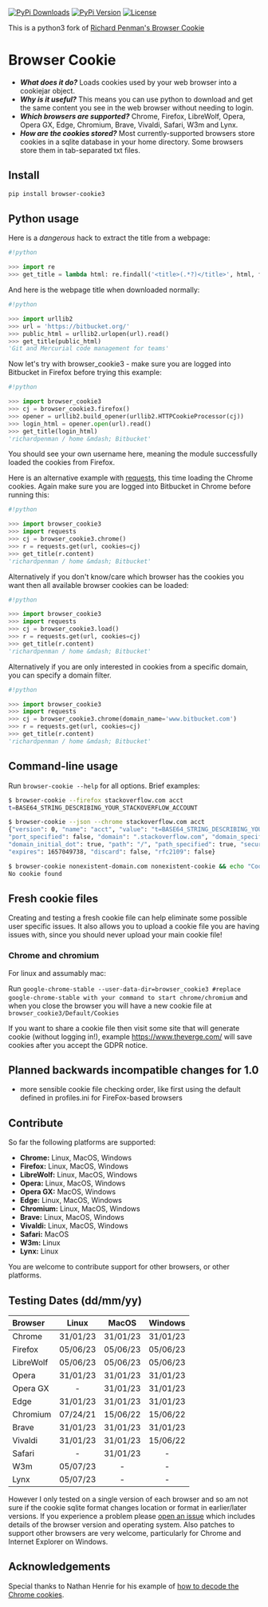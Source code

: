 [![PyPi Downloads][PyPi-downloads]][PyPi-url]
[![PyPi Version][PyPi-version]][PyPi-url]
[![License][License-shield]][License-url]

This is a python3 fork of [Richard Penman's Browser Cookie](https://github.com/richardpenman/browsercookie)

# Browser Cookie

* ***What does it do?*** Loads cookies used by your web browser into a cookiejar object.
* ***Why is it useful?*** This means you can use python to download and get the same content you see in the web browser without needing to login.
* ***Which browsers are supported?*** Chrome, Firefox, LibreWolf, Opera, Opera GX, Edge, Chromium, Brave, Vivaldi, Safari, W3m and Lynx.
* ***How are the cookies stored?*** Most currently-supported browsers store cookies in a sqlite database in your home directory. Some browsers store them in tab-separated txt files.

## Install
```bash
pip install browser-cookie3
```

## Python usage

Here is a *dangerous* hack to extract the title from a webpage:
```python
#!python

>>> import re
>>> get_title = lambda html: re.findall('<title>(.*?)</title>', html, flags=re.DOTALL)[0].strip()
```

And here is the webpage title when downloaded normally:
```python
#!python

>>> import urllib2
>>> url = 'https://bitbucket.org/'
>>> public_html = urllib2.urlopen(url).read()
>>> get_title(public_html)
'Git and Mercurial code management for teams'
```

Now let's try with browser_cookie3 - make sure you are logged into Bitbucket in Firefox before trying this example:
```python
#!python

>>> import browser_cookie3
>>> cj = browser_cookie3.firefox()
>>> opener = urllib2.build_opener(urllib2.HTTPCookieProcessor(cj))
>>> login_html = opener.open(url).read()
>>> get_title(login_html)
'richardpenman / home &mdash; Bitbucket'
```

You should see your own username here, meaning the module successfully loaded the cookies from Firefox.

Here is an alternative example with [requests](http://docs.python-requests.org/en/latest/), this time loading the Chrome cookies. Again make sure you are logged into Bitbucket in Chrome before running this:
```python
#!python

>>> import browser_cookie3
>>> import requests
>>> cj = browser_cookie3.chrome()
>>> r = requests.get(url, cookies=cj)
>>> get_title(r.content)
'richardpenman / home &mdash; Bitbucket'
```

Alternatively if you don't know/care which browser has the cookies you want then all available browser cookies can be loaded:
```python
#!python

>>> import browser_cookie3
>>> import requests
>>> cj = browser_cookie3.load()
>>> r = requests.get(url, cookies=cj)
>>> get_title(r.content)
'richardpenman / home &mdash; Bitbucket'
```

Alternatively if you are only interested in cookies from a specific domain, you can specify a domain filter.
```python
#!python

>>> import browser_cookie3
>>> import requests
>>> cj = browser_cookie3.chrome(domain_name='www.bitbucket.com')
>>> r = requests.get(url, cookies=cj)
>>> get_title(r.content)
'richardpenman / home &mdash; Bitbucket'
```

## Command-line usage

Run `browser-cookie --help` for all options. Brief examples:

```sh
$ browser-cookie --firefox stackoverflow.com acct
t=BASE64_STRING_DESCRIBING_YOUR_STACKOVERFLOW_ACCOUNT

$ browser-cookie --json --chrome stackoverflow.com acct
{"version": 0, "name": "acct", "value": "t=BASE64_STRING_DESCRIBING_YOUR_STACKOVERFLOW_ACCOUNT",
"port_specified": false, "domain": ".stackoverflow.com", "domain_specified": true,
"domain_initial_dot": true, "path": "/", "path_specified": true, "secure": 1,
"expires": 1657049738, "discard": false, "rfc2109": false}

$ browser-cookie nonexistent-domain.com nonexistent-cookie && echo "Cookie found" || echo "No cookie found"
No cookie found
```

## Fresh cookie files
Creating and testing a fresh cookie file can help eliminate some possible user specific issues. It also allows you to upload a cookie file you are having issues with, since you should never upload your main cookie file!
### Chrome and chromium
For linux and assumably mac:

Run `google-chrome-stable --user-data-dir=browser_cookie3 #replace google-chrome-stable with your command to start chrome/chromium` and when you close the browser you will have a new cookie file at `browser_cookie3/Default/Cookies`

If you want to share a cookie file then visit some site that will generate cookie (without logging in!), example https://www.theverge.com/ will save cookies after you accept the GDPR notice.

## Planned backwards incompatible changes for 1.0
- more sensible cookie file checking order, like first using the default defined in profiles.ini for FireFox-based browsers

## Contribute
So far the following platforms are supported:

* **Chrome:** Linux, MacOS, Windows
* **Firefox:** Linux, MacOS, Windows
* **LibreWolf:** Linux, MacOS, Windows
* **Opera:** Linux, MacOS, Windows
* **Opera GX:** MacOS, Windows
* **Edge:** Linux, MacOS, Windows
* **Chromium:** Linux, MacOS, Windows
* **Brave:** Linux, MacOS, Windows
* **Vivaldi:** Linux, MacOS, Windows
* **Safari:** MacOS
* **W3m:** Linux
* **Lynx:** Linux

You are welcome to contribute support for other browsers, or other platforms.

## Testing Dates  (dd/mm/yy)

Browser  |  Linux   |  MacOS   | Windows  |
:------  | :------: | :------: | :------: |
Chrome   | 31/01/23 | 31/01/23 | 31/01/23 |
Firefox  | 05/06/23 | 05/06/23 | 05/06/23 |
LibreWolf| 05/06/23 | 05/06/23 | 05/06/23 |
Opera    | 31/01/23 | 31/01/23 | 31/01/23 |
Opera GX |    -     | 31/01/23 | 31/01/23 |
Edge     | 31/01/23 | 31/01/23 | 31/01/23 |
Chromium | 07/24/21 | 15/06/22 | 15/06/22 |
Brave    | 31/01/23 | 31/01/23 | 31/01/23 |
Vivaldi  | 31/01/23 | 31/01/23 | 15/06/22 |
Safari   |    -     | 31/01/23 |    -     |
W3m      | 05/07/23 |    -     |    -     |
Lynx     | 05/07/23 |    -     |    -     |

However I only tested on a single version of each browser and so am not sure if the cookie sqlite format changes location or format in earlier/later versions. If you experience a problem please [open an issue](https://github.com/borisbabic/browser_cookie3/issues/new) which includes details of the browser version and operating system. Also patches to support other browsers are very welcome, particularly for Chrome and Internet Explorer on Windows.

## Acknowledgements ##
Special thanks to Nathan Henrie for his example of [how to decode the Chrome cookies](http://n8henrie.com/2013/11/use-chromes-cookies-for-easier-downloading-with-python-requests/).

[PyPi-downloads]: https://img.shields.io/pypi/dm/browser-cookie3
[PyPi-url]: https://pypi.org/project/browser-cookie3/
[License-shield]: https://img.shields.io/github/license/borisbabic/browser_cookie3?color=00aaaa
[License-url]: https://github.com/borisbabic/browser_cookie3/blob/master/LICENSE
[PyPi-version]: https://img.shields.io/pypi/v/browser-cookie3?color=00aa00
